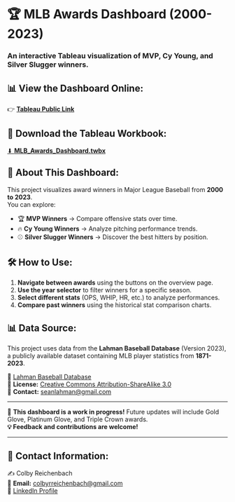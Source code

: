 # 🏆 MLB Awards Dashboard (2000-2023)
### An interactive Tableau visualization of MVP, Cy Young, and Silver Slugger winners.

## 📊 View the Dashboard Online:
👉 [**Tableau Public Link**]([(https://public.tableau.com/app/profile/colby.reichenbach/viz/MLBAwardWinners2000-2023v1/OverviewDash)])

## 📂 Download the Tableau Workbook:
[⬇ **MLB_Awards_Dashboard.twbx**](https://github.com/your-repo/MLB_Awards_Dashboard.twbx)

## 📖 About This Dashboard:
This project visualizes award winners in Major League Baseball from **2000 to 2023**.  
You can explore:
- 🏆 **MVP Winners** → Compare offensive stats over time.
- 🔥 **Cy Young Winners** → Analyze pitching performance trends.
- ⚾ **Silver Slugger Winners** → Discover the best hitters by position.

## 🛠️ How to Use:
1. **Navigate between awards** using the buttons on the overview page.
2. **Use the year selector** to filter winners for a specific season.
3. **Select different stats** (OPS, WHIP, HR, etc.) to analyze performances.
4. **Compare past winners** using the historical stat comparison charts.

## 📊 Data Source:
This project uses data from the **Lahman Baseball Database** (Version 2023), a publicly available dataset containing MLB player statistics from **1871-2023**.

🔗 [Lahman Baseball Database](https://sabr.org/lahman-database/)  
📜 **License:** [Creative Commons Attribution-ShareAlike 3.0](http://creativecommons.org/licenses/by-sa/3.0/)  
📧 **Contact:** seanlahman@gmail.com  

---

🚀 **This dashboard is a work in progress!** Future updates will include Gold Glove, Platinum Glove, and Triple Crown awards.  
**💡 Feedback and contributions are welcome!**

---
## 📧 Contact Information:
✍️ Colby Reichenbach  
📩 **Email:** [colbyrreichenbach@gmail.com](mailto:colbyrreichenbach@gmail.com)  
🔗 [LinkedIn Profile](https://www.linkedin.com/in/colby-reichenbach/)
